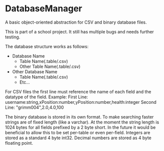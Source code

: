 # DatabaseManager
A basic object-oriented abstraction for CSV and binary database files.

This is part of a school project. It still has multiple bugs and needs further testing.

The database structure works as follows:
  - Database Name
    - Table Name(.table/.csv)
    - Other Table Name(.table/.csv)
  - Other Database Name
    - Table Name(.table/.csv)
    - Etc...

For CSV files the first line must reference the name of each field and the datatype of the field.
Example:
First Line: username:string,xPosition:number,yPosition:number,health:integer
Second Line: "grimm004",2.0,4.0,100

The binary database is stored in its own format.
To make searching faster strings are of fixed length (like a varchar).
At the moment the string length is 1024 bytes for all fields prefixed by a 2 byte short. In the future it would be beneficial to allow this to be set per-table or even per-field.
Integers are stored as a standard 4 byte int32. Decimal numbers are stored as 4 byte floating point.
